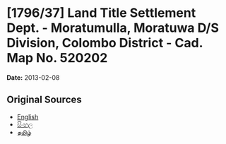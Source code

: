 # [1796/37] Land Title Settlement Dept. - Moratumulla, Moratuwa D/S Division, Colombo District - Cad. Map No. 520202

**Date:** 2013-02-08

## Original Sources

- [English](https://documents.gov.lk/view/extra-gazettes/2013/2/1796-37_E.pdf)
- [සිංහල](https://documents.gov.lk/view/extra-gazettes/2013/2/1796-37_S.pdf)
- [தமிழ்](https://documents.gov.lk/view/extra-gazettes/2013/2/1796-37_T.pdf)

